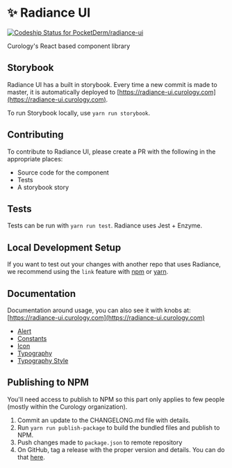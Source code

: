 # ✨ Radiance UI
[ ![Codeship Status for PocketDerm/radiance-ui](https://app.codeship.com/projects/b14c5140-badd-0136-4a26-6e82e5b69006/status?branch=master)](https://app.codeship.com/projects/312533)

Curology's React based component library

## Storybook
Radiance UI has a built in storybook. Every time a new commit is made to
master, it is automatically deployed to
[https://radiance-ui.curology.com](https://radiance-ui.curology.com).

To run Storybook locally, use `yarn run storybook`.

## Contributing
To contribute to Radiance UI, please create a PR with the following in
the appropriate places:

- Source code for the component
- Tests
- A storybook story

## Tests
Tests can be run with `yarn run test`. Radiance uses Jest + Enzyme.


## Local Development Setup
If you want to test out your changes with another repo that uses
Radiance, we recommend using the `link` feature with [npm](https://docs.npmjs.com/cli/link)
or [yarn](https://yarnpkg.com/lang/en/docs/cli/link/).

## Documentation
Documentation around usage, you can also see it with knobs at: [https://radiance-ui.curology.com](https://radiance-ui.curology.com)
- [Alert](docs/alert.md)
- [Constants](docs/constants.md)
- [Icon](docs/icon.md)
- [Typography](docs/typography.md)
- [Typography Style](docs/typography-style.md)

## Publishing to NPM
You'll need access to publish to NPM so this part only applies to few
people (mostly within the Curology organization).

1. Commit an update to the CHANGELONG.md file with details.
2. Run `yarn run publish-package` to build the bundled files and publish
   to NPM.
3. Push changes made to `package.json` to remote repository
4. On GitHub, tag a release with the proper version and details. You can
   do that
[here](https://github.com/PocketDerm/radiance-ui/releases/new).
